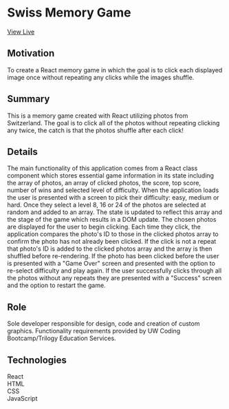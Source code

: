 # Swiss Memory Game
[View Live](https://lexi-winstanley.github.io/swissMemoryGame/)

## Motivation 
To create a React memory game in which the goal is to click each displayed image once without repeating any clicks while the images shuffle.

## Summary
This is a memory game created with React utilizing photos from Switzerland. The goal is to click all of the photos without repeating clicking any twice, the catch is that the photos shuffle after each click!

## Details
The main functionality of this application comes from a React class component which stores essential game information in its state including the array of photos, an array of clicked photos, the score, top score, number of wins and selected level of difficulty.
When the application loads the user is presented with a screen to pick their difficulty: easy, medium or hard. Once they select a level 8, 16 or 24 of the photos are selected at random and added to an array. The state is updated to reflect this array and the stage of the game which results in a DOM update. The chosen photos are displayed for the user to begin clicking. Each time they click, the application compares the photo's ID to those in the clicked photos array to confirm the photo has not already been clicked. If the click is not a repeat that photo's ID is added to the clicked photos array and the array is then shuffled before re-rendering. If the photo has been clicked before the user is presented with a "Game Over" screen and presented with the option to re-select difficulty and play again. If the user successfully clicks through all the photos without any repeats they are presented with a "Success" screen and the option to restart the game.

## Role
Sole developer responsible for design, code and creation of custom graphics. Functionality requirements provided by UW Coding Bootcamp/Trilogy Education Services.

## Technologies
React
<br/>HTML
<br/>CSS
<br/>JavaScript
